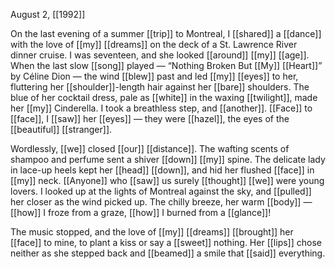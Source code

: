 August 2, [[1992]]

On the last evening of a summer [[trip]] to Montreal, I [[shared]] a [[dance]] with the love of [[my]] [[dreams]] on the deck of a St. Lawrence River dinner cruise. I was seventeen, and she looked [[around]] [[my]] [[age]]. When the last slow [[song]] played — “Nothing Broken But [[My]] [[Heart]]” by Céline Dion — the wind [[blew]] past and led [[my]] [[eyes]] to her, fluttering her [[shoulder]]-length hair against her [[bare]] shoulders. The blue of her cocktail dress, pale as [[white]] in the waxing [[twilight]], made her [[my]] Cinderella. I took a breathless step, and [[another]]. [[Face]] to [[face]], I [[saw]] her [[eyes]] — they were [[hazel]], the eyes of the [[beautiful]] [[stranger]].

Wordlessly, [[we]] closed [[our]] [[distance]]. The wafting scents of shampoo and perfume sent a shiver [[down]] [[my]] spine. The delicate lady in lace-up heels kept her [[head]] [[down]], and hid her flushed [[face]] in [[my]] neck. [[Anyone]] who [[saw]] us surely [[thought]] [[we]] were young lovers. I looked up at the lights of Montreal against the sky, and [[pulled]] her closer as the wind picked up. The chilly breeze, her warm [[body]] — [[how]] I froze from a graze, [[how]] I burned from a [[glance]]!

The music stopped, and the love of [[my]] [[dreams]] [[brought]] her [[face]] to mine, to plant a kiss or say a [[sweet]] nothing. Her [[lips]] chose neither as she stepped back and [[beamed]] a smile that [[said]] everything.
